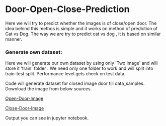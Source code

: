 # Door-Open-Close-Prediction

Here we will try to predict whether the images is of close/open door. The idea behind this methos is simple and it works on method of prediction of Cat vs Dog. The way we are try to predict cat vs dog , it is based on similar manner.

### Generate own dataset:
Here we will generate our own dataset by using only 'Two image' and will store it 'train' folder . We need only one folder to work and will split into train-test split. Performance level gets check on test data.

Code will generate dataset for closed image door till data_samples. Download the image from below sources.

[Open-Door-Image](https://lh3.googleusercontent.com/proxy/2r5DfhV00bQGQgHEDxFja1rzR_bCB8YTKwC0QwalMnJxIWBaxzqL_77cV-KuFgpppIaNPbRKbmgq7DLKEfcLYUao)

[Close-Door-Image](https://encrypted-tbn0.gstatic.com/images?q=tbn%3AANd9GcTu02CHXa9xdKBY3-9Y6cD5ofxOon1LGTxO3A&usqp=CAU)


Output you can see in jupyter notebook.
